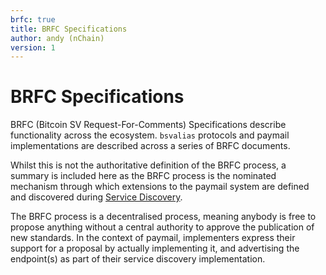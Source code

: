 ```yaml
---
brfc: true
title: BRFC Specifications
author: andy (nChain)
version: 1
---
```

# BRFC Specifications

BRFC (Bitcoin SV Request-For-Comments) Specifications describe functionality across the ecosystem. `bsvalias` protocols and paymail implementations are described across a series of BRFC documents.

Whilst this is not the authoritative definition of the BRFC process, a summary is included here as the BRFC process is the nominated mechanism through which extensions to the paymail system are defined and discovered during [Service Discovery](./02-service-discovery.md).

The BRFC process is a decentralised process, meaning anybody is free to propose anything without a central authority to approve the publication of new standards. In the context of paymail, implementers express their support for a proposal by actually implementing it, and advertising the endpoint(s) as part of their service discovery implementation.
